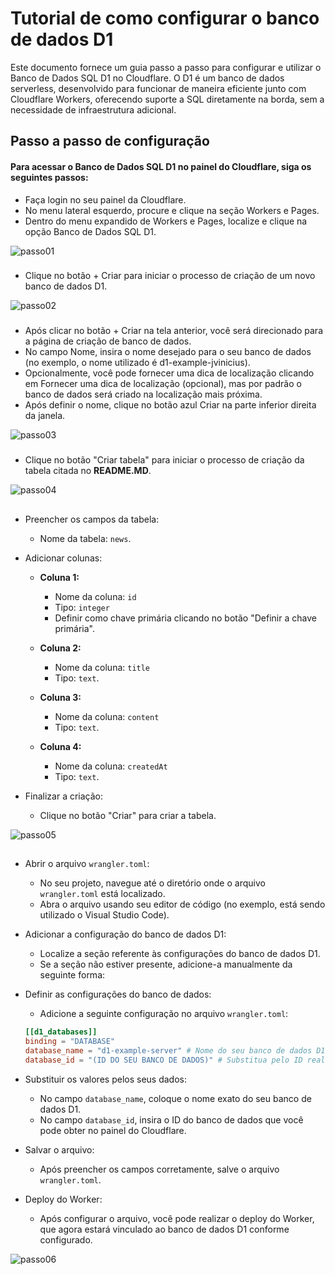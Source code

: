 
# Tutorial de como configurar o banco de dados D1


Este documento fornece um guia passo a passo para configurar e utilizar o Banco de Dados SQL D1 no Cloudflare. O D1 é um banco de dados serverless, desenvolvido para funcionar de maneira eficiente junto com Cloudflare Workers, oferecendo suporte a SQL diretamente na borda, sem a necessidade de infraestrutura adicional.
## Passo a passo de configuração

#### Para acessar o Banco de Dados SQL D1 no painel do Cloudflare, siga os seguintes passos:
- Faça login no seu painel da Cloudflare.
- No menu lateral esquerdo, procure e clique na seção Workers e Pages.
- Dentro do menu expandido de Workers e Pages, localize e clique na opção Banco de Dados SQL D1.


![passo01](https://raw.githubusercontent.com/jvinicius000/api-hono-template/refs/heads/main/images/1.png)

###
- Clique no botão + Criar para iniciar o processo de criação de um novo banco de dados D1.

![passo02](https://raw.githubusercontent.com/jvinicius000/api-hono-template/refs/heads/main/images/2.png)

###
- Após clicar no botão + Criar na tela anterior, você será direcionado para a página de criação de banco de dados.
- No campo Nome, insira o nome desejado para o seu banco de dados (no exemplo, o nome utilizado é d1-example-jvinicius).
- Opcionalmente, você pode fornecer uma dica de localização clicando em Fornecer uma dica de localização (opcional), mas por padrão o banco de dados será criado na localização mais próxima.
- Após definir o nome, clique no botão azul Criar na parte inferior direita da janela.

![passo03](https://raw.githubusercontent.com/jvinicius000/api-hono-template/refs/heads/main/images/3.png)

###

- Clique no botão "Criar tabela" para iniciar o processo de criação da tabela citada no **README.MD**.

![passo04](https://raw.githubusercontent.com/jvinicius000/api-hono-template/refs/heads/main/images/4.png)

##

- Preencher os campos da tabela:
   - Nome da tabela: `news`.
   
- Adicionar colunas:
   - **Coluna 1:**  
     - Nome da coluna: `id`  
     - Tipo: `integer`  
     - Definir como chave primária clicando no botão "Definir a chave primária".
   
   - **Coluna 2:**  
     - Nome da coluna: `title`  
     - Tipo: `text`.
   
   - **Coluna 3:**  
     - Nome da coluna: `content`  
     - Tipo: `text`.
   
   - **Coluna 4:**  
     - Nome da coluna: `createdAt`  
     - Tipo: `text`.

- Finalizar a criação:
   - Clique no botão "Criar" para criar a tabela.


![passo05](https://raw.githubusercontent.com/jvinicius000/api-hono-template/refs/heads/main/images/5.png)


##
- Abrir o arquivo `wrangler.toml`:
   - No seu projeto, navegue até o diretório onde o arquivo `wrangler.toml` está localizado. 
   - Abra o arquivo usando seu editor de código (no exemplo, está sendo utilizado o Visual Studio Code).

- Adicionar a configuração do banco de dados D1:
   - Localize a seção referente às configurações do banco de dados D1.
   - Se a seção não estiver presente, adicione-a manualmente da seguinte forma:

- Definir as configurações do banco de dados:
   - Adicione a seguinte configuração no arquivo `wrangler.toml`:
   
   ```toml
   [[d1_databases]]
   binding = "DATABASE"
   database_name = "d1-example-server" # Nome do seu banco de dados D1
   database_id = "(ID DO SEU BANCO DE DADOS)" # Substitua pelo ID real do banco de dados D1
   ```

- Substituir os valores pelos seus dados:
   - No campo `database_name`, coloque o nome exato do seu banco de dados D1.
   - No campo `database_id`, insira o ID do banco de dados que você pode obter no painel do Cloudflare.

- Salvar o arquivo:
   - Após preencher os campos corretamente, salve o arquivo `wrangler.toml`.

- Deploy do Worker:
   - Após configurar o arquivo, você pode realizar o deploy do Worker, que agora estará vinculado ao banco de dados D1 conforme configurado.

![passo06](https://raw.githubusercontent.com/jvinicius000/api-hono-template/refs/heads/main/images/6.png)
